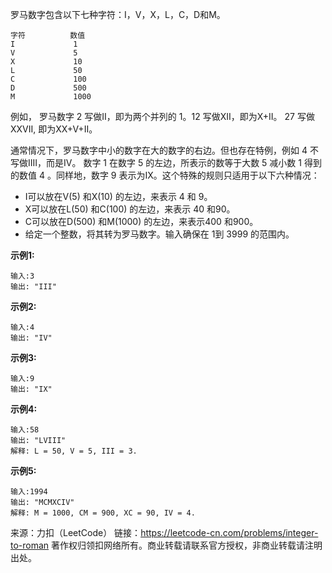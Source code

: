 罗马数字包含以下七种字符：I，V，X，L，C，D和M。

```
字符          数值
I             1
V             5
X             10
L             50
C             100
D             500
M             1000
```
例如， 罗马数字 2 写做II，即为两个并列的 1。12 写做XII，即为X+II。 27 写做XXVII, 即为XX+V+II。

通常情况下，罗马数字中小的数字在大的数字的右边。但也存在特例，例如 4 不写做IIII，而是IV。
数字 1 在数字 5 的左边，所表示的数等于大数 5 减小数 1 得到的数值 4 。同样地，数字 9 表示为IX。这个特殊的规则只适用于以下六种情况：

* I可以放在V(5) 和X(10) 的左边，来表示 4 和 9。
* X可以放在L(50) 和C(100) 的左边，来表示 40 和90。
* C可以放在D(500) 和M(1000) 的左边，来表示400 和900。
* 给定一个整数，将其转为罗马数字。输入确保在 1到 3999 的范围内。

**示例1:**
```
输入:3
输出: "III"
```
**示例2:**
```
输入:4
输出: "IV"
```
**示例3:**
```
输入:9
输出: "IX"
```
**示例4:**
```
输入:58
输出: "LVIII"
解释: L = 50, V = 5, III = 3.
```
**示例5:**
```
输入:1994
输出: "MCMXCIV"
解释: M = 1000, CM = 900, XC = 90, IV = 4.
```

来源：力扣（LeetCode）
链接：https://leetcode-cn.com/problems/integer-to-roman
著作权归领扣网络所有。商业转载请联系官方授权，非商业转载请注明出处。